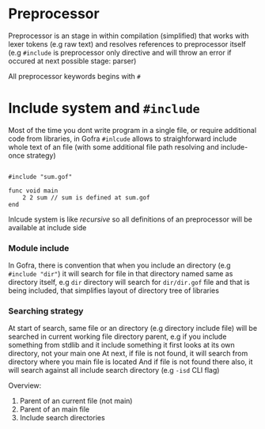 # Preprocessor

Preprocessor is an stage in within compilation (simplified) that works with lexer tokens (e.g raw text) and resolves references to preprocessor itself (e.g `#include` is preprocessor only directive and will throw an error if occured at next possible stage: parser)

All preprocessor keywords begins with `#`

# Include system and `#include`
Most of the time you dont write program in a single file, or require additional code from libraries, in Gofra `#inlcude` allows to straighforward include whole text of an file (with some additional file path resolving and include-once strategy)

```gofra

#include "sum.gof"

func void main
    2 2 sum // sum is defined at sum.gof
end
```

Inlcude system is like *recursive* so all definitions of an preprocessor will be available at include side

### Module include
In Gofra, there is convention that when you include an directory (e.g `#include "dir"`) it will search for file in that directory named same as directory itself, e.g `dir` directory will search for `dir/dir.gof` file and that is being included, that simplifies layout of directory tree of libraries

### Searching strategy

At start of search, same file or an directory (e.g directory include file) will be searched in current working file directory parent, e.g if you include something from stdlib and it include something it first looks at its own directory, not your main one
At next, if file is not found, it will search from directory where you main file is located
And if file is not found there also, it will search against all include search directory (e.g `-isd` CLI flag)

Overview:
1. Parent of an current file (not main)
2. Parent of an main file
3. Include search directories
